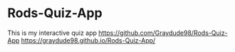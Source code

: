 # Rods-Quiz-App
This is my interactive quiz app
https://github.com/Graydude98/Rods-Quiz-App
https://graydude98.github.io/Rods-Quiz-App/
